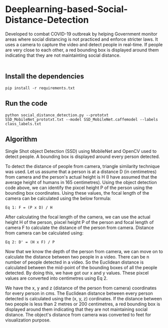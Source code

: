 # Deeplearning-based-Social-Distance-Detection

Developed to combat COVID-19 outbreak by helping Government monitor areas where social distancing is not practiced and enforce stricter laws. It uses a camera to capture the video and detect people in real-time. If people are very close to each other, a red bounding box is displayed around them indicating that they are not maintainting social distance.
<br />
<br />

## Install the dependencies

```
pip install -r requirements.txt
```

## Run the code

```
python social_distance_detection.py --prototxt SSD_MobileNet_prototxt.txt --model SSD_MobileNet.caffemodel --labels class_labels.txt
``` 


## Algorithm

Single Shot object Detection (SSD) using MobileNet and OpenCV used to detect people. A bounding box is displayed around every person detected. 

To detect the distance of people from camera, triangle similarity technique was used. Let us assume that a person is at a distance D (in centimetres) from camera and the person's actual height is H (I have assumed that the average height of humans in 165 centimetres). Using the object detection code above, we can identify the pixcel height P of the person using the bounding box coordinates. Using these values, the focal length of the camera can be calculated using the below formula:

```
Eq 1: F = (P x D) / H
```
After calculating the focal length of the camera, we can use the actual height H of the person, pixcel height P of the person and focal length of camera F to calculate the distance of the person from camera. Distance from camera can be calculated using:

```
Eq 2: D' = (H x F) / P
```
Now that we know the depth of the person from camera, we can move on to calculate the distance between two people in a video. There can be n number of people detected in a video. So the Euclidean distance is calculated between the mid-point of the bounding boxes of all the people detected. By doing this, we have got our x and y values. These pixcel values are converted into centimetres using Eq 2.

We have the x, y and z (distance of the person from camera) coordinates for every person in cms. The Euclidean distance between every person detected is calculated using the (x, y, z) cordinates. If the distance between two people is less than 2 metres or 200 centimetres, a red bounding box is displayed around them indicating that they are not maintaining social distance. The object's distance from camera was converted to feet for visualization purpose.


